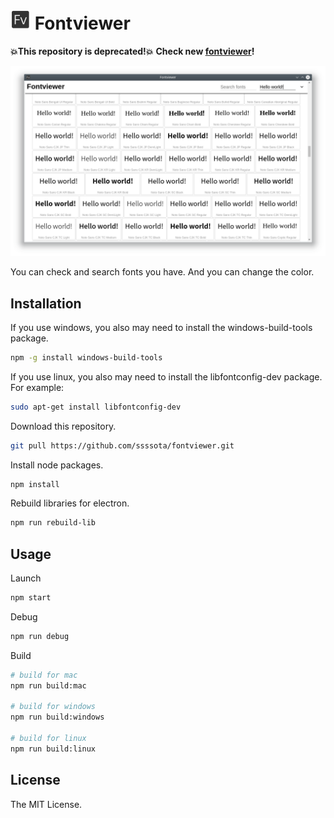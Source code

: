 # ![Fontviewer](./src/icon32.png) Fontviewer

**💥This repository is deprecated!💥**
**Check new [fontviewer](https://fontvuer.netlify.app)!**

![Screenshot](./Screenshot.png)

You can check and search fonts you have.
And you can change the color.

## Installation

If you use windows, you also may need to install the windows-build-tools package.

```sh
npm -g install windows-build-tools
```

If you use linux, you also may need to install the libfontconfig-dev package.
For example:

```sh
sudo apt-get install libfontconfig-dev
```

Download this repository.

```sh
git pull https://github.com/ssssota/fontviewer.git
```

Install node packages.

```sh
npm install
```

Rebuild libraries for electron.

```sh
npm run rebuild-lib
```

## Usage

Launch

```sh
npm start
```

Debug

```sh
npm run debug
```

Build

```sh
# build for mac
npm run build:mac

# build for windows
npm run build:windows

# build for linux
npm run build:linux
```

## License

The MIT License.